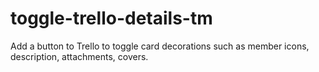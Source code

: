# toggle-trello-details-tm
Add a button to Trello to toggle card decorations such as member icons, description, attachments, covers.
